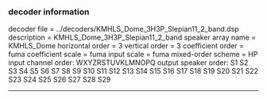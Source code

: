 
### decoder information 
decoder file = ../decoders/KMHLS_Dome_3H3P_Slepian11_2_band.dsp
description = KMHLS_Dome_3H3P_Slepian11_2_band
speaker array name = KMHLS_Dome
horizontal order   = 3
vertical order     = 3
coefficient order  = fuma
coefficient scale  = fuma
input scale        = fuma
mixed-order scheme = HP
input channel order: WXYZRSTUVKLMNOPQ
output speaker order: S1 S2 S3 S4 S5 S6 S7 S8 S9 S10 S11 S12 S13 S14 S15 S16 S17 S18 S19 S20 S21 S22 S23 S24 S25 S26 S27 S28 S29 

---

